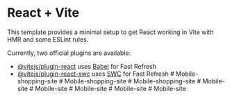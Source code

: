 # React + Vite

This template provides a minimal setup to get React working in Vite with HMR and some ESLint rules.

Currently, two official plugins are available:

- [@vitejs/plugin-react](https://github.com/vitejs/vite-plugin-react/blob/main/packages/plugin-react/README.md) uses [Babel](https://babeljs.io/) for Fast Refresh
- [@vitejs/plugin-react-swc](https://github.com/vitejs/vite-plugin-react-swc) uses [SWC](https://swc.rs/) for Fast Refresh
#   M o b i l e - s h o p p i n g - s i t e  
 #   M o b i l e - s h o p p i n g - s i t e  
 #   M o b i l e - s h o p p i n g - s i t e  
 #   M o b i l e - s i t e  
 #   M o b i l e - s i t e  
 #   M o b i l e - s i t e  
 #   M o b i l e - s i t e  
 #   M o b i l e - s i t e  
 